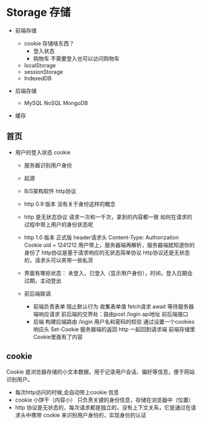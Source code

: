 # Storage 存储
- 前端存储
  - cookie
  存储啥东西？ 
    - 登入状态
    - 购物车 不需要登入也可以访问购物车
  - localStorage
  - sessionStorage
  - IndexedDB

- 后端存储
  - MySQL NoSQL MongoDB

- 缓存

## 首页
- 用户的登入状态
 cookie
  - 服务器识别用户身份
  - 起源
  - B/S架构软件 http协议
  - http 0.9 版本 没有关于身份这样的概念
  - http 是无状态协议
    请求一次和一千次，拿到的内容都一致
    如何在请求的过程中带上用户的身份状态呢
  - http 1.0 版本 正式版
    header请求头
    Content-Type:
    Authorization
    Cookie uid = 1241212
    用户带上，服务器端再解析，服务器端就知道你的身份了
    http协议是基于请求响应的无状态简单协议
    http协议还是无状态的，请求头可以夹带一些私货
  - 界面有哪些状态：
    未登入，已登入（显示用户身份），时间，登入日期会过期，主动登出
  
  - 前后端联调
    - 前端负责表单
      阻止默认行为
      收集表单值
      fetch请求 await 等待服务器端响应请求
      前后端的交界处：路由post /login api地址 前后端接口
    - 后端
      构建后端路由 /login
      用户名和密码的校验
      通过设置一个cookies 响应头 Set-Cookie
      服务器端的返回 http 一起回到请求端
      前端存储里 Cookie里面有了内容

## cookie
Cookie 是浏览器存储的小文本数据，用于记录用户会话、偏好等信息，便于网站识别用户。
- 每次http访问的时候,会自动带上cookie 信息
- cookie 小饼干（内容小） 只负责关键的身份信息，存储在浏览器中（位置）
- http 协议是无状态的，每次请求都是独立的，没有上下文关系，它是通过在请求头中携带 cookie 来识别用户身份的，实现身份的认证